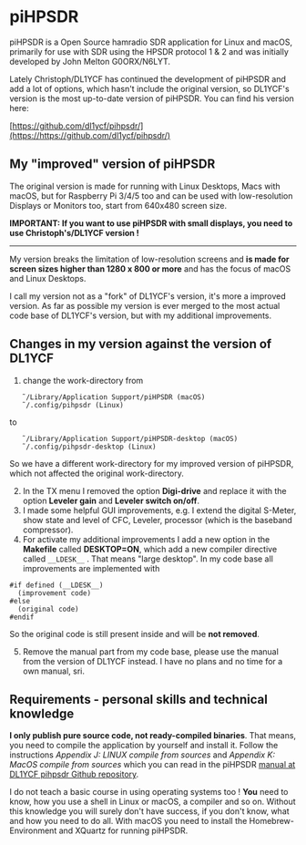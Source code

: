 # piHPSDR

piHPSDR is a Open Source hamradio SDR application for Linux and macOS, primarily for use with SDR using the HPSDR protocol 1 & 2 and was initially developed by John Melton G0ORX/N6LYT.

Lately Christoph/DL1YCF has continued the development of piHPSDR and add a lot of options, which hasn't include the original version, so DL1YCF's version is the most up-to-date version of piHPSDR. You can find his version here:

[https://github.com/dl1ycf/pihpsdr/](https://https://github.com/dl1ycf/pihpsdr/)

## My "improved" version of piHPSDR

The original version is made for running with Linux Desktops, Macs with macOS, but for Raspberry Pi 3/4/5 too and can be used with low-resolution Displays or Monitors too, start from 640x480 screen size.

**IMPORTANT: If you want to use piHPSDR with small displays, you need to use Christoph's/DL1YCF version !**

---

My version breaks the limitation of low-resolution screens and **is made for screen sizes higher than 1280 x 800 or more** and has the focus of macOS and Linux Desktops.

I call my version not as a "fork" of DL1YCF's version, it's more a improved version. As far as possible my version is ever merged to the most actual code base of DL1YCF's version, but with my additional improvements.

## Changes in my version against the version of DL1YCF

1. change the work-directory from

```
   ˜/Library/Application Support/piHPSDR (macOS)
   ˜/.config/pihpsdr (Linux)
```

to

```
   ˜/Library/Application Support/piHPSDR-desktop (macOS)
   ˜/.config/pihpsdr-desktop (Linux)
```

So we have a different work-directory for my improved version of piHPSDR, which not affected the original work-directory.

2. In the TX menu I removed the option **Digi-drive** and replace it with the option **Leveler gain** and **Leveler switch on/off**.
3. I made some helpful GUI improvements, e.g. I extend the digital S-Meter, show state and level of CFC, Leveler, processor (which is the baseband compressor).
4. For activate my additional improvements I add a new option in the **Makefile** called **DESKTOP=ON**, which add a new compiler directive called `__LDESK__` . That means "large desktop". In my code base all improvements are implemented with

```
#if defined (__LDESK__)
  (improvement code)
#else
  (original code)
#endif
```

So the original code is still present inside and will be **not removed**.

5. Remove the manual part from my code base, please use the manual from the version of DL1YCF instead. I have no plans and no time for a own manual, sri.

## Requirements - personal skills and technical knowledge

**I only publish pure source code, not ready-compiled binaries**. That means, you need to compile the application by yourself and install it. Follow the instructions *Appendix J: LINUX compile from sources* and *Appendix K: MacOS compile from sources* which you can read in the piHPSDR [manual at DL1YCF pihpsdr Github repository](https://github.com/dl1ycf/pihpsdr/releases/download/current/piHPSDR-Manual.pdf).

I do not teach a basic course in using operating systems too ! **You** need to know, how you use a shell in Linux or macOS, a compiler and so on. Without this knowledge you will surely don't have success, if you don't know, what and how you need to do all. With macOS you need to install the Homebrew-Environment and XQuartz for running piHPSDR.
